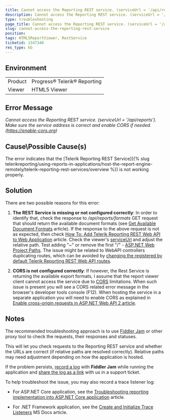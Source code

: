 ```yaml
---
title: Cannot access the Reporting REST service. (serviceUrl = '/api/reports'). Make sure the service address is correct and enable CORS if needed. (https://enable-cors.org)
description: Cannot access the Reporting REST service. (serviceUrl = '/api/reports'). Make sure the service address is correct and enable CORS if needed. (https://enable-cors.org)
type: troubleshooting
page_title: Cannot access the Reporting REST service. (serviceUrl = '/api/reports'). Make sure the service address is correct and enable CORS if needed. (https://enable-cors.org)
slug: cannot-access-the-reporting-rest-service
position: 
tags: HTML5ReportViewer, RestService
ticketid: 1347340
res_type: kb
---
```


## Environment
<table>
	<tr>
		<td>Product</td>
		<td>Progress® Telerik® Reporting</td>
	</tr>
	<tr>
		<td>Viewer</td>
		<td>HTML5 Viewer</td>
	</tr>
</table>


## Error Message
*Cannot access the Reporting REST service. (serviceUrl = '/api/reports'). Make sure the service address is correct and enable CORS if needed. (https://enable-cors.org)*

## Cause\Possible Cause(s)
The error indicates that the [Telerik Reporting REST Service]({% slug telerikreporting/using-reports-in-applications/host-the-report-engine-remotely/telerik-reporting-rest-services/overview %}) is not working properly.

## Solution
There are two possible reasons for this error:

1.  **The REST Service is missing or not configured correctly**: In order to identify that, check the response to */api/reports/formats* GET request that should return the available document formats (see [Get Available Document Formats](../telerik-reporting-rest-general-api-get-document-formats) article).
If the response to the above request is not as expected, then check [How To: Add Telerik Reporting REST Web API to Web Application](../telerik-reporting-rest-host-http-service-using-web-hosting) article. Check the viewer's [serviceUrl](../html5-report-viewer-jquery-fn-telerik-reportviewer) and adjust the relative path. Test adding "~" or remove the first "/" - [ASP.NET Web Project Paths](https://msdn.microsoft.com/en-us/library/ms178116.aspx). The issue might be related to WebAPI controllers duplicating routes, which can be avoided by [changing the registered by default Telerik Reporting REST Web API routes](https://www.telerik.com/support/kb/reporting/details/how-to-change-reporting-rest-web-api-routes-registered-by-default).

2. **CORS is not configured correctly**: If however, the Rest Service is returning the available export formats, I assume that the report viewer client cannot access the service due to [CORS](https://developer.mozilla.org/en-US/docs/Web/HTTP/CORS) limitations. When such issue is present you will see a CORS related error message in the browser's developer tools console (F12). When hosting the service in a separate application you will need to enable CORS as explained in [Enable cross-origin requests in ASP.NET Web API 2 article](https://docs.microsoft.com/en-us/aspnet/web-api/overview/security/enabling-cross-origin-requests-in-web-api).


## Notes
Тhe recommended troubleshooting approach is to use [Fiddler Jam](https://www.telerik.com/fiddler-jam) or other proxy tool to check the requests, their responses and statuses.

This will let you check requests to the Reporting REST service and whether the URLs are correct (if relative paths are resolved correctly).
Relative paths may need adjustment depending on how the application is hosted.

If the problem persists, [record a log](../../fiddler-jam/get-started/recording-a-log) with **Fiddler Jam** while running the application and [share the log as a link](../../fiddler-jam/get-started/submitting-a-log) with us in a support ticket.

To help troubleshoot the issue, you may also record a trace listener log:

- For ASP.NET Core application, see the [Troubleshooting reporting implementation into ASP.NET Core application](./how-to-troubleshoot-errors-in-asp-net-core-applications) article.

- For .NET Framework application, see the [Create and Initialize Trace Listeners](https://docs.microsoft.com/en-us/dotnet/framework/debug-trace-profile/how-to-create-and-initialize-trace-listeners) MS Docs article.
